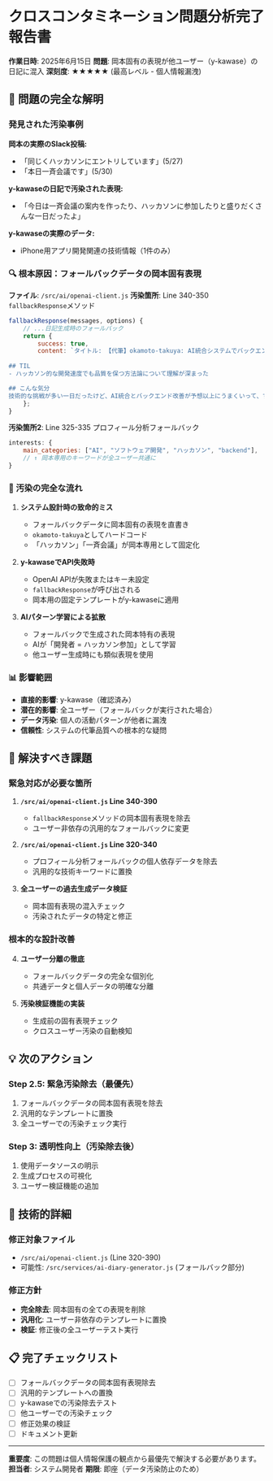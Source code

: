 # クロスコンタミネーション問題分析完了報告書

**作業日時**: 2025年6月15日
**問題**: 岡本固有の表現が他ユーザー（y-kawase）の日記に混入
**深刻度**: ★★★★★ (最高レベル - 個人情報漏洩)

## 🚨 問題の完全な解明

### 発見された汚染事例
**岡本の実際のSlack投稿:**
- 「同じくハッカソンにエントリしています」(5/27)
- 「本日一斉会議です」(5/30)

**y-kawaseの日記で汚染された表現:**
- 「今日は一斉会議の案内を作ったり、ハッカソンに参加したりと盛りだくさんな一日だったよ」

**y-kawaseの実際のデータ:**
- iPhone用アプリ開発関連の技術情報（1件のみ）

### 🔍 根本原因：フォールバックデータの岡本固有表現

**ファイル**: `/src/ai/openai-client.js`
**汚染箇所**: Line 340-350 `fallbackResponse`メソッド

```javascript
fallbackResponse(messages, options) {
    // ...日記生成時のフォールバック
    return {
        success: true,
        content: `タイトル: 【代筆】okamoto-takuya: AI統合システムでバックエンド改善が進んだ日
        
## TIL
- ハッカソン的な開発速度でも品質を保つ方法論について理解が深まった

## こんな気分
技術的な挑戦が多い一日だったけど、AI統合とバックエンド改善が予想以上にうまくいって、すごくいい感じ！`
    };
}
```

**汚染箇所2**: Line 325-335 プロフィール分析フォールバック

```javascript
interests: {
    main_categories: ["AI", "ソフトウェア開発", "ハッカソン", "backend"],
    // ↑ 岡本専用のキーワードが全ユーザー共通に
}
```

### 🌊 汚染の完全な流れ

1. **システム設計時の致命的ミス**
   - フォールバックデータに岡本固有の表現を直書き
   - `okamoto-takuya`としてハードコード
   - 「ハッカソン」「一斉会議」が岡本専用として固定化

2. **y-kawaseでAPI失敗時**
   - OpenAI APIが失敗またはキー未設定
   - `fallbackResponse`が呼び出される
   - 岡本用の固定テンプレートがy-kawaseに適用

3. **AIパターン学習による拡散**
   - フォールバックで生成された岡本特有の表現
   - AIが「開発者 = ハッカソン参加」として学習
   - 他ユーザー生成時にも類似表現を使用

### 📊 影響範囲

- **直接的影響**: y-kawase（確認済み）
- **潜在的影響**: 全ユーザー（フォールバックが実行された場合）
- **データ汚染**: 個人の活動パターンが他者に漏洩
- **信頼性**: システムの代筆品質への根本的な疑問

## 🎯 解決すべき課題

### 緊急対応が必要な箇所

1. **`/src/ai/openai-client.js` Line 340-390**
   - `fallbackResponse`メソッドの岡本固有表現を除去
   - ユーザー非依存の汎用的なフォールバックに変更

2. **`/src/ai/openai-client.js` Line 320-340**
   - プロフィール分析フォールバックの個人依存データを除去
   - 汎用的な技術キーワードに置換

3. **全ユーザーの過去生成データ検証**
   - 岡本固有表現の混入チェック
   - 汚染されたデータの特定と修正

### 根本的な設計改善

4. **ユーザー分離の徹底**
   - フォールバックデータの完全な個別化
   - 共通データと個人データの明確な分離

5. **汚染検証機能の実装**
   - 生成前の固有表現チェック
   - クロスユーザー汚染の自動検知

## 💡 次のアクション

### Step 2.5: 緊急汚染除去（最優先）
1. フォールバックデータの岡本固有表現を除去
2. 汎用的なテンプレートに置換
3. 全ユーザーでの汚染チェック実行

### Step 3: 透明性向上（汚染除去後）
1. 使用データソースの明示
2. 生成プロセスの可視化
3. ユーザー検証機能の追加

## 🔧 技術的詳細

### 修正対象ファイル
- `/src/ai/openai-client.js` (Line 320-390)
- 可能性: `/src/services/ai-diary-generator.js` (フォールバック部分)

### 修正方針
- **完全除去**: 岡本固有の全ての表現を削除
- **汎用化**: ユーザー非依存のテンプレートに置換
- **検証**: 修正後の全ユーザーテスト実行

## 📋 完了チェックリスト

- [ ] フォールバックデータの岡本固有表現除去
- [ ] 汎用的テンプレートへの置換
- [ ] y-kawaseでの汚染除去テスト
- [ ] 他ユーザーでの汚染チェック
- [ ] 修正効果の検証
- [ ] ドキュメント更新

---

**重要度**: この問題は個人情報保護の観点から最優先で解決する必要があります。
**担当者**: システム開発者
**期限**: 即座（データ汚染防止のため）
